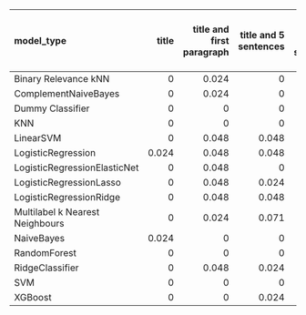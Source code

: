 | model_type                      |   title |   title and first paragraph |   title and 5 sentences |   title and 10 sentences |   title and first sentence each paragraph | raw text   |
|:--------------------------------|--------:|----------------------------:|------------------------:|-------------------------:|------------------------------------------:|:-----------|
| Binary Relevance kNN            |   0     |                       0.024 |                   0     |                    0     |                                     0     | 0.000      |
| ComplementNaiveBayes            |   0     |                       0.024 |                   0     |                    0.095 |                                     0     | 0.048      |
| Dummy Classifier                |   0     |                       0     |                   0     |                    0     |                                     0     | 0.000      |
| KNN                             |   0     |                       0     |                   0     |                    0     |                                     0     | 0.000      |
| LinearSVM                       |   0     |                       0.048 |                   0.048 |                    0.071 |                                     0.024 | 0.071      |
| LogisticRegression              |   0.024 |                       0.048 |                   0.048 |                    0.071 |                                     0.048 | 0.071      |
| LogisticRegressionElasticNet    |   0     |                       0.048 |                   0     |                    0.071 |                                     0.071 | **0.143**  |
| LogisticRegressionLasso         |   0     |                       0.048 |                   0.024 |                    0.024 |                                     0.024 | 0.119      |
| LogisticRegressionRidge         |   0     |                       0.048 |                   0.048 |                    0.071 |                                     0     | 0.095      |
| Multilabel k Nearest Neighbours |   0     |                       0.024 |                   0.071 |                    0     |                                     0.024 | 0.071      |
| NaiveBayes                      |   0.024 |                       0     |                   0     |                    0     |                                     0.024 | 0.000      |
| RandomForest                    |   0     |                       0     |                   0     |                    0.048 |                                     0.024 | 0.071      |
| RidgeClassifier                 |   0     |                       0.048 |                   0.024 |                    0.071 |                                     0     | 0.095      |
| SVM                             |   0     |                       0     |                   0     |                    0     |                                     0.048 | 0.000      |
| XGBoost                         |   0     |                       0     |                   0.024 |                    0     |                                     0.048 | 0.024      |